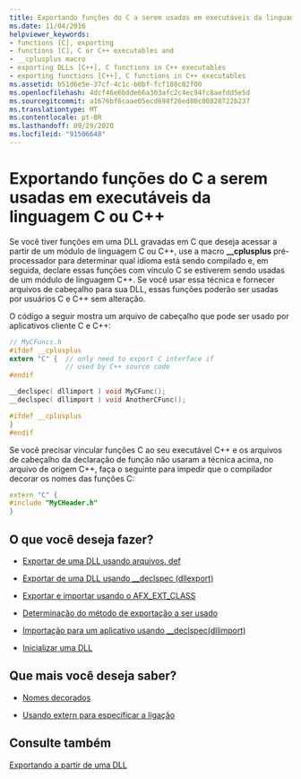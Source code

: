 ```yaml
---
title: Exportando funções do C a serem usadas em executáveis da linguagem C ou C++
ms.date: 11/04/2016
helpviewer_keywords:
- functions [C], exporting
- functions [C], C or C++ executables and
- __cplusplus macro
- exporting DLLs [C++], C functions in C++ executables
- exporting functions [C++], C functions in C++ executables
ms.assetid: b51d6e5e-37cf-4c1c-b0bf-fcf188c82f00
ms.openlocfilehash: 4dcf46e6bdde66a303afc2c4ec94fc8aefdd5e5d
ms.sourcegitcommit: a1676bf6caae05ecd698f26ed80c08828722b237
ms.translationtype: MT
ms.contentlocale: pt-BR
ms.lasthandoff: 09/29/2020
ms.locfileid: "91506648"
---
```

# <a name="exporting-c-functions-for-use-in-c-or-c-language-executables"></a>Exportando funções do C a serem usadas em executáveis da linguagem C ou C++

Se você tiver funções em uma DLL gravadas em C que deseja acessar a partir de um módulo de linguagem C ou C++, use a macro **__cplusplus** pré-processador para determinar qual idioma está sendo compilado e, em seguida, declare essas funções com vínculo C se estiverem sendo usadas de um módulo de linguagem C++. Se você usar essa técnica e fornecer arquivos de cabeçalho para sua DLL, essas funções poderão ser usadas por usuários C e C++ sem alteração.

O código a seguir mostra um arquivo de cabeçalho que pode ser usado por aplicativos cliente C e C++:

```h
// MyCFuncs.h
#ifdef __cplusplus
extern "C" {  // only need to export C interface if
              // used by C++ source code
#endif

__declspec( dllimport ) void MyCFunc();
__declspec( dllimport ) void AnotherCFunc();

#ifdef __cplusplus
}
#endif
```

Se você precisar vincular funções C ao seu executável C++ e os arquivos de cabeçalho da declaração de função não usaram a técnica acima, no arquivo de origem C++, faça o seguinte para impedir que o compilador decorar os nomes das funções C:

```cpp
extern "C" {
#include "MyCHeader.h"
}
```

## <a name="what-do-you-want-to-do"></a>O que você deseja fazer?

- [Exportar de uma DLL usando arquivos. def](exporting-from-a-dll-using-def-files.md)

- [Exportar de uma DLL usando __declspec (dllexport)](exporting-from-a-dll-using-declspec-dllexport.md)

- [Exportar e importar usando o AFX_EXT_CLASS](exporting-and-importing-using-afx-ext-class.md)

- [Determinação do método de exportação a ser usado](determining-which-exporting-method-to-use.md)

- [Importação para um aplicativo usando __declspec(dllimport)](importing-into-an-application-using-declspec-dllimport.md)

- [Inicializar uma DLL](run-time-library-behavior.md#initializing-a-dll)

## <a name="what-do-you-want-to-know-more-about"></a>Que mais você deseja saber?

- [Nomes decorados](reference/decorated-names.md)

- [Usando extern para especificar a ligação](../cpp/extern-cpp.md)

## <a name="see-also"></a>Consulte também

[Exportando a partir de uma DLL](exporting-from-a-dll.md)
